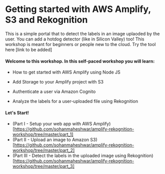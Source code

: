 
 # Getting started with AWS Amplify, S3 and Rekognition

 This is a simple portal that to detect the labels in an image uplaoded by the user. You can add a hotdog detector (like in Silicon Valley) too! This workshop is meant for beginners or people new to the cloud. Try the tool here [link to be added] 

#### Welcome to this workshop. In this self-paced workshop you will learn:

* How to get started with AWS Amplify using Node JS

* Add Storage to your Amplify project with S3

* Authenticate a user via Amazon Cognito

* Analyze the labels for a user-uploaded file using Rekognition

#### Let's Start!

* (Part I - Setup your web app with AWS Amplify)[https://github.com/sohanmaheshwar/amplify-rekognition-workshop/tree/master/part_1]
* (Part II - Upload an image to Amazon S3)[https://github.com/sohanmaheshwar/amplify-rekognition-workshop/tree/master/part_2]
* (Part III - Detect the labels in the uploaded image using Rekognition)[https://github.com/sohanmaheshwar/amplify-rekognition-workshop/tree/master/part_3]

  
  




